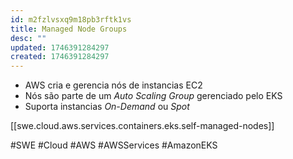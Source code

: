 ```yaml
---
id: m2fzlvsxq9m18pb3rftk1vs
title: Managed Node Groups
desc: ""
updated: 1746391284297
created: 1746391284297
---
```


- AWS cria e gerencia nós de instancias EC2
- Nós são parte de um _Auto Scaling Group_ gerenciado pelo EKS
- Suporta instancias _On-Demand_ ou _Spot_

[[swe.cloud.aws.services.containers.eks.self-managed-nodes]]

#SWE #Cloud #AWS #AWSServices #AmazonEKS
